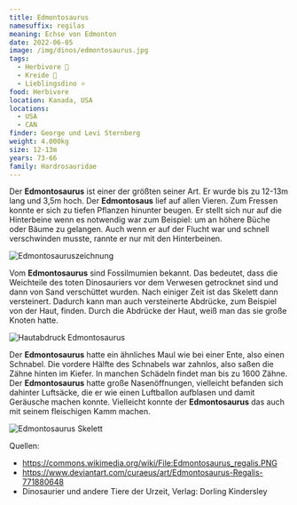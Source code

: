 ```yaml
---
title: Edmontosaurus
namesuffix: regilas
meaning: Echse von Edmonton
date: 2022-06-05
image: /img/dinos/edmontosaurus.jpg
tags:
  - Herbivore 🌿
  - Kreide 🦴
  - Lieblingsdino ⭐
food: Herbivore
location: Kanada, USA
locations:
  - USA
  - CAN
finder: George und Levi Sternberg
weight: 4.000kg
size: 12-13m
years: 73-66
family: Hardrosauridae
---
```

Der **Edmontosaurus** ist einer der größten seiner Art. Er wurde bis zu 12-13m lang und 3,5m hoch. Der **Edmontosaus** lief auf allen Vieren. Zum Fressen konnte er sich zu tiefen Pflanzen hinunter beugen. Er stellt sich nur auf die Hinterbeine wenn es notwendig war zum Beispiel: um an höhere Büche oder Bäume zu gelangen. Auch wenn er auf der Flucht war und schnell verschwinden musste, rannte er nur mit den Hinterbeinen.

![Edmontosauruszeichnung](/img/dinos/img_0949.jpeg)

Vom **Edmontosaurus** sind Fossilmumien bekannt. Das bedeutet, dass die Weichteile des toten Dinosauriers vor dem Verwesen getrocknet sind und dann von Sand verschüttet wurden. Nach einiger Zeit ist das Skelett dann versteinert. Dadurch kann man auch versteinerte Abdrücke, zum Beispiel von der Haut, finden. Durch die Abdrücke der Haut, weiß man das sie große Knoten hatte.

![Hautabdruck Edmontosaurus ](/img/dinos/img_1401.jpeg)

Der **Edmontosaurus** hatte ein ähnliches Maul wie bei einer Ente, also einen Schnabel. Die vordere Hälfte des Schnabels war zahnlos, also saßen die Zähne hinten im Kiefer. In manchen Schädeln findet man bis zu 1600 Zähne. Der **Edmontosaurus** hatte große Nasenöffnungen, vielleicht befanden sich dahinter Luftsäcke, die er wie einen Luftballon aufblasen und damit Geräusche machen konnte. Vielleicht konnte der **Edmontosaurus** das auch mit seinem fleischigen Kamm machen.

![Edmontosaurus Skelett](/img/dinos/edmontosaurusskelett.png)

Quellen:

* <https://commons.wikimedia.org/wiki/File:Edmontosaurus_regalis.PNG>
* <https://www.deviantart.com/curaeus/art/Edmontosaurus-Regalis-771880648>
* Dinosaurier und andere Tiere der Urzeit, Verlag: Dorling Kindersley